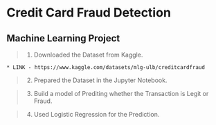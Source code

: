 # Credit Card Fraud Detection
## Machine Learning Project

> 1. Downloaded the Dataset from Kaggle.

    * LINK - https://www.kaggle.com/datasets/mlg-ulb/creditcardfraud
    
> 2. Prepared the Dataset in the Jupyter Notebook.

> 3. Build a model of Prediting whether the Transaction is Legit or Fraud.

> 4. Used Logistic Regression for the Prediction.

